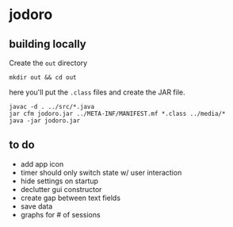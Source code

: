 # jodoro

## building locally
Create the `out` directory

```
mkdir out && cd out
```

here you'll put the `.class` files and create the JAR file.

```
javac -d . ../src/*.java
jar cfm jodoro.jar ../META-INF/MANIFEST.mf *.class ../media/*
java -jar jodoro.jar
```


## to do
* add app icon
* timer should only switch state w/ user interaction
* hide settings on startup
* declutter gui constructor
* create gap between text fields
* save data
* graphs for # of sessions 
